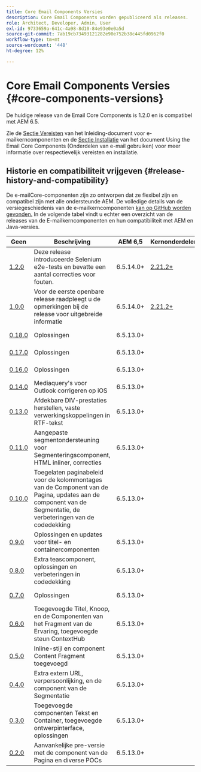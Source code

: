 ```yaml
---
title: Core Email Components Versies
description: Core Email Components worden gepubliceerd als releases.
role: Architect, Developer, Admin, User
exl-id: 9733659a-641c-4a98-8d10-84e93e0e0a5d
source-git-commit: 7ab19cb73493121282e90e752b38c445fd0962f0
workflow-type: tm+mt
source-wordcount: '448'
ht-degree: 12%

---
```



# Core Email Components Versies {#core-components-versions}

De huidige release van de Email Core Components is 1.2.0 en is compatibel met AEM 6.5.

Zie de [Sectie Vereisten](/help/email/introduction.md#requirements) van het Inleiding-document voor e-mailkerncomponenten en de [Sectie Installatie](/help/email/using.md#installing-the-email-core-components) van het document Using the Email Core Components (Onderdelen van e-mail gebruiken) voor meer informatie over respectievelijk vereisten en installatie.

## Historie en compatibiliteit vrijgeven {#release-history-and-compatibility}

De e-mailCore-componenten zijn zo ontworpen dat ze flexibel zijn en compatibel zijn met alle ondersteunde AEM. De volledige details van de versiegeschiedenis van de e-mailkerncomponenten [kan op GitHub worden gevonden.](https://github.com/adobe/aem-core-email-components/releases) In de volgende tabel vindt u echter een overzicht van de releases van de E-mailkerncomponenten en hun compatibiliteit met AEM en Java-versies.

| Geen | Beschrijving | AEM 6,5 | Kernonderdelen | Java | Releasedatum |
|---|---|---|---|---|---|
| [1.2.0](https://github.com/adobe/aem-core-email-components/releases/tag/core.email.components.reactor-1.2.0) | Deze release introduceerde Selenium e2e-tests en bevatte een aantal correcties voor fouten. | 6.5.14.0+ | [2.21.2+](/help/versions.md) | 8, 11 | 29 november 2022 |
| [1.0.0](https://github.com/adobe/aem-core-email-components/releases/tag/core.email.components.reactor-1.0.0) | Voor de eerste openbare release raadpleegt u de opmerkingen bij de release voor uitgebreide informatie | 6.5.14.0+ | [2.21.2+](/help/versions.md) | 8, 11 | 29 november 2022 |
| [0.18.0](https://github.com/adobe/aem-core-email-components/releases/tag/v0.18.0) | Oplossingen | 6.5.13.0+ |  | 8, 11 | 30 september 2022 |
| [0.17.0](https://github.com/adobe/aem-core-email-components/releases/tag/v0.17.0) | Oplossingen | 6.5.13.0+ |  | 8, 11 | 27 september 2022 |
| [0.16.0](https://github.com/adobe/aem-core-email-components/releases/tag/v0.16.0) | Oplossingen | 6.5.13.0+ |  | 8, 11 | 14 september 2022 |
| [0.14.0](https://github.com/adobe/aem-core-email-components/releases/tag/v0.14.0) | Mediaquery&#39;s voor Outlook corrigeren op iOS | 6.5.13.0+ |  | 8, 11 | 8 augustus 2022 |
| [0.13.0](https://github.com/adobe/aem-core-email-components/releases/tag/v0.13.0) | Afdekbare DIV-prestaties herstellen, vaste verwerkingskoppelingen in RTF-tekst | 6.5.13.0+ |  | 8, 11 | 27 juli 2022 |
| [0.11.0](https://github.com/adobe/aem-core-email-components/releases/tag/v0.11.0) | Aangepaste segmentondersteuning voor Segmenteringscomponent, HTML inliner, correcties | 6.5.13.0+ |  | 8, 11 | 6 juli 2022 |
| [0.10.0](https://github.com/adobe/aem-core-email-components/releases/tag/v0.10.0) | Toegelaten paginabeleid voor de kolommontages van de Component van de Pagina, updates aan de component van de Segmentatie, de verbeteringen van de codedekking | 6.5.13.0+ |  | 8, 11 | 15 juni 2022 |
| [0.9.0](https://github.com/adobe/aem-core-email-components/releases/tag/v0.9.0) | Oplossingen en updates voor titel- en containercomponenten | 6.5.13.0+ |  | 8, 11 | 1 juni 2022 |
| [0.8.0](https://github.com/adobe/aem-core-email-components/releases/tag/v0.8.0) | Extra teascomponent, oplossingen en verbeteringen in codedekking | 6.5.13.0+ |  | 8, 11 | 19 mei 2022 |
| [0.7.0](https://github.com/adobe/aem-core-email-components/releases/tag/v0.7.0) | Oplossingen | 6.5.13.0+ |  | 8, 11 | 4 mei 2022 |
| [0.6.0](https://github.com/adobe/aem-core-email-components/releases/tag/v0.6.0) | Toegevoegde Titel, Knoop, en de Componenten van het Fragment van de Ervaring, toegevoegde steun ContextHub | 6.5.13.0+ |  | 8, 11 | 20 april 2022 |
| [0.5.0](https://github.com/adobe/aem-core-email-components/releases/tag/v0.5.0) | Inline-stijl en component Content Fragment toegevoegd | 6.5.13.0+ |  | 8, 11 | 7 april 2022 |
| [0.4.0](https://github.com/adobe/aem-core-email-components/releases/tag/v0.4.0) | Extra extern URL, verpersoonlijking, en de component van de Segmentatie | 6.5.13.0+ |  | 8, 11 | 23 maart 2022 |
| [0.3.0](https://github.com/adobe/aem-core-email-components/releases/tag/v0.3.0) | Toegevoegde componenten Tekst en Container, toegevoegde ontwerpinterface, oplossingen | 6.5.13.0+ |  | 8, 11 | 9 maart 2022 |
| [0.2.0](https://github.com/adobe/aem-core-email-components/releases/tag/v0.2.0) | Aanvankelijke pre-versie met de component van de Pagina en diverse POCs | 6.5.13.0+ |  | 8, 11 | 24 februari 2022 |
